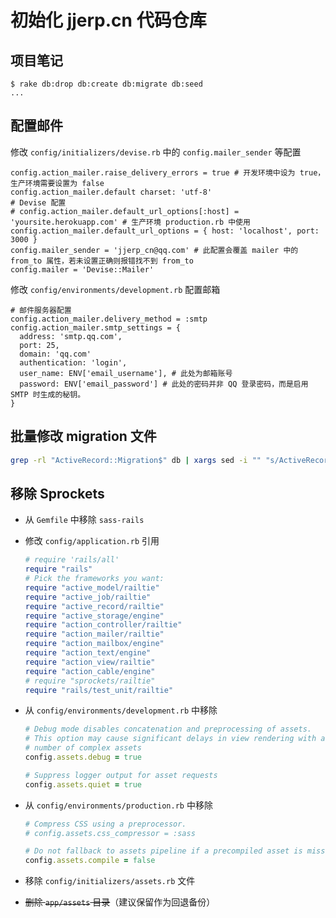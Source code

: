 # 初始化 jjerp.cn 代码仓库

## 项目笔记

```shell
$ rake db:drop db:create db:migrate db:seed
...
```

## 配置邮件

修改 `config/initializers/devise.rb` 中的 `config.mailer_sender` 等配置

```shell
config.action_mailer.raise_delivery_errors = true # 开发环境中设为 true， 生产环境需要设置为 false
config.action_mailer.default charset: 'utf-8'
# Devise 配置
# config.action_mailer.default_url_options[:host] = 'yoursite.herokuapp.com' # 生产环境 production.rb 中使用
config.action_mailer.default_url_options = { host: 'localhost', port: 3000 }
config.mailer_sender = 'jjerp_cn@qq.com' # 此配置会覆盖 mailer 中的 from_to 属性，若未设置正确则报错找不到 from_to
config.mailer = 'Devise::Mailer'
```

修改 `config/environments/development.rb` 配置邮箱

```shell
# 邮件服务器配置
config.action_mailer.delivery_method = :smtp
config.action_mailer.smtp_settings = {
  address: 'smtp.qq.com',
  port: 25,
  domain: 'qq.com'
  authentication: 'login',
  user_name: ENV['email_username'], # 此处为邮箱账号
  password: ENV['email_password'] # 此处的密码并非 QQ 登录密码，而是启用 SMTP 时生成的秘钥。
}
```

## 批量修改 migration 文件

```sh
grep -rl "ActiveRecord::Migration$" db | xargs sed -i "" "s/ActiveRecord::Migration/ActiveRecord::Migration[6.0]/g"
```

## 移除 Sprockets

- 从 `Gemfile` 中移除 `sass-rails`
- 修改 `config/application.rb` 引用

  ```ruby
  # require 'rails/all'
  require "rails"
  # Pick the frameworks you want:
  require "active_model/railtie"
  require "active_job/railtie"
  require "active_record/railtie"
  require "active_storage/engine"
  require "action_controller/railtie"
  require "action_mailer/railtie"
  require "action_mailbox/engine"
  require "action_text/engine"
  require "action_view/railtie"
  require "action_cable/engine"
  # require "sprockets/railtie"
  require "rails/test_unit/railtie"
  ```

- 从 `config/environments/development.rb` 中移除

  ```ruby
  # Debug mode disables concatenation and preprocessing of assets.
  # This option may cause significant delays in view rendering with a large
  # number of complex assets
  config.assets.debug = true

  # Suppress logger output for asset requests
  config.assets.quiet = true
  ```

- 从 `config/environments/production.rb` 中移除

  ```ruby
  # Compress CSS using a preprocessor.
  # config.assets.css_compressor = :sass

  # Do not fallback to assets pipeline if a precompiled asset is missed.
  config.assets.compile = false
  ```

- 移除 `config/initializers/assets.rb` 文件
- ~~删除 `app/assets` 目录~~（建议保留作为回退备份）

